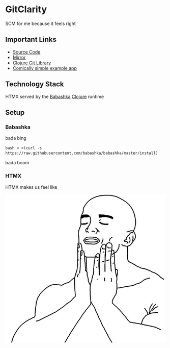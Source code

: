 # GitClarity

SCM for me because it feels right

## Important Links
- [Source Code](https://github/com/exokomodo/gitclarity)
- [Mirror](https://git.sr.ht/~jamesaorson/gitclarity)
- [Clojure Git Library](https://github.com/clj-jgit/clj-jgit)
- [Comically simple example app](https://github.com/prestancedesign/babashka-htmx-todoapp)

## Technology Stack

HTMX served by the [Babashka](https://babashka.org/) [Clojure](https://clojure.org) runtime

## Setup

### Babashka

bada bing

```shell
bash < <(curl -s https://raw.githubusercontent.com/babashka/babashka/master/install)
```

bada boom

### HTMX

HTMX makes us feel like

![face good](./docs/images/face-good.png)
